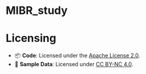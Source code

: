 # MIBR_study

# Licensing

- 📦 **Code**: Licensed under the [Apache License 2.0](LICENSE).
- 🧪 **Sample Data**: Licensed under [CC BY-NC 4.0](https://creativecommons.org/licenses/by-nc/4.0/).
